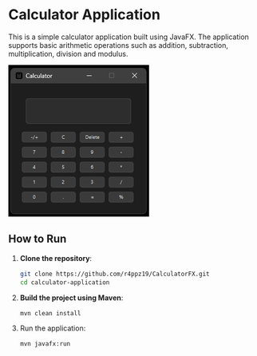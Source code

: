 # Calculator Application

This is a simple calculator application built using JavaFX. The application supports basic arithmetic operations such as addition, subtraction, multiplication, division and modulus.

![Calculator Image](src/main/resources/image/Calculator.png)


## How to Run

1. **Clone the repository**:
   ```sh
   git clone https://github.com/r4ppz19/CalculatorFX.git
   cd calculator-application
2. **Build the project using Maven**:
   ```sh
   mvn clean install

3. Run the application:
   ```sh
   mvn javafx:run

